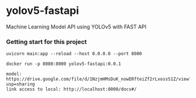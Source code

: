 # yolov5-fastapi
Machine Learning Model API using YOLOv5 with FAST API

### Getting start for this project

```
uvicorn main:app --reload --host 0.0.0.0 --port 8000

docker run -p 8080:8000 yolov5-fastapi:0.0.1

model: https://drive.google.com/file/d/1NzjmHMsDuK_nowERfteiZf2rLxossS1Z/view?usp=sharing
link access to local: http://localhost:8000/docs#/
```
